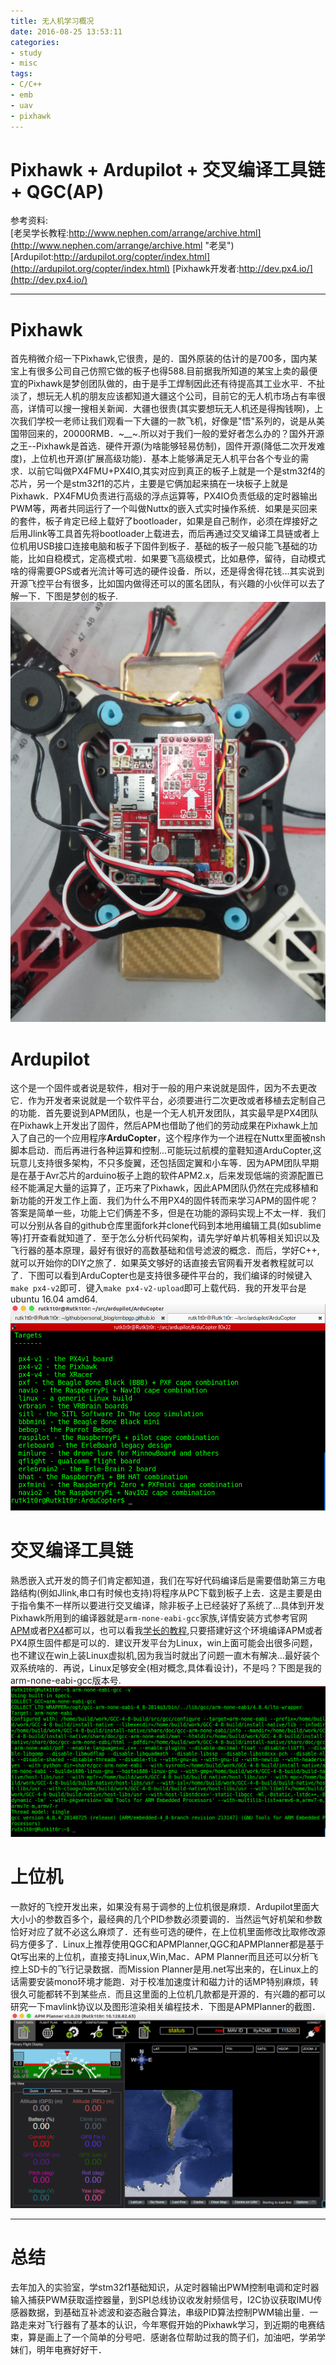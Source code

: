 ```yaml
---
title: 无人机学习概况
date: 2016-08-25 13:53:11
categories: 
- study
- misc
tags: 
- C/C++
- emb
- uav
- pixhawk
---
```


# Pixhawk + Ardupilot + 交叉编译工具链 + QGC(AP)

<!--more-->


参考资料:  
[老吴学长教程:http://www.nephen.com/arrange/archive.html](http://www.nephen.com/arrange/archive.html "老吴")
[Ardupilot:http://ardupilot.org/copter/index.html](http://ardupilot.org/copter/index.html)
[Pixhawk开发者:http://dev.px4.io/](http://dev.px4.io/)

---

# Pixhawk
首先稍微介绍一下Pixhawk,它很贵，是的．国外原装的估计的是700多，国内某宝上有很多公司自己仿照它做的板子也得588.目前据我所知道的某宝上卖的最便宜的Pixhawk是梦创团队做的，由于是手工焊制因此还有待提高其工业水平．不扯淡了，想玩无人机的朋友应该都知道大疆这个公司，目前它的无人机市场占有率很高，详情可以搜一搜相关新闻．大疆也很贵(其实要想玩无人机还是得掏钱啊)，上次我们学校一老师让我们观看一下大疆的一款飞机，好像是"悟"系列的，说是从美国带回来的，20000RMB．~__~.所以对于我们一般的爱好者怎么办的？国外开源之王--Pixhawk是首选．硬件开源(为啥能够轻易仿制)，固件开源(降低二次开发难度)，上位机也开源(扩展高级功能)．基本上能够满足无人机平台各个专业的需求．以前它叫做PX4FMU+PX4IO,其实对应到真正的板子上就是一个是stm32f4的芯片，另一个是stm32f1的芯片，主要是它俩加起来搞在一块板子上就是Pixhawk．PX4FMU负责进行高级的浮点运算等，PX4IO负责低级的定时器输出PWM等，两者共同运行了一个叫做Nuttx的嵌入式实时操作系统．如果是买回来的套件，板子肯定已经上载好了bootloader，如果是自己制作，必须在焊接好之后用Jlink等工具首先将bootloader上载进去，而后再通过交叉编译工具链或者上位机用USB接口连接电脑和板子下固件到板子．基础的板子一般只能飞基础的功能，比如自稳模式，定高模式啦．如果要飞高级模式，比如悬停，留待，自动模式啥的得需要GPS或者光流计等可选的硬件设备．所以，还是得舍得花钱...其实说到开源飞控平台有很多，比如国内做得还可以的匿名团队，有兴趣的小伙伴可以去了解一下．下图是梦创的板子.
![梦创的板子](/images/pixhawk.jpg)

# Ardupilot
这个是一个固件或者说是软件，相对于一般的用户来说就是固件，因为不去更改它．作为开发者来说就是一个软件平台，必须要进行二次更改或者移植去定制自己的功能．首先要说到APM团队，也是一个无人机开发团队，其实最早是PX4团队在Pixhawk上开发出了固件，然后APM也借助了他们的劳动成果在Pixhawk上加入了自己的一个应用程序**ArduCopter**，这个程序作为一个进程在Nuttx里面被nsh脚本启动．而后再进行各种运算和控制...可能玩过航模的童鞋知道ArduCopter,这玩意儿支持很多架构，不只多旋翼，还包括固定翼和小车等．因为APM团队早期是在基于Avr芯片的arduino板子上跑的软件APM2.x，后来发现低端的资源配置已经不能满足大量的运算了，正巧来了Pixhawk，因此APM团队仍然在完成移植和新功能的开发工作上面．我们为什么不用PX4的固件转而来学习APM的固件呢？答案是简单一些，功能上它们俩差不多，但是在功能的源码实现上不太一样．我们可以分别从各自的github仓库里面fork并clone代码到本地用编辑工具(如sublime等)打开查看就知道了．至于怎么分析代码架构，请先学好单片机等相关知识以及飞行器的基本原理，最好有很好的高数基础和信号滤波的概念．而后，学好C++,就可以开始你的DIY之旅了．如果英文够好的话直接去官网看开发者教程就可以了．下图可以看到ArduCopter也是支持很多硬件平台的，我们编译的时候键入`make px4-v2`即可．键入`make px4-v2-upload`即可上载代码．我的开发平台是ubuntu 16.04 amd64.
![targets](/images/targets.png)

# 交叉编译工具链
熟悉嵌入式开发的筒子们肯定都知道，我们在写好代码编译后是需要借助第三方电路结构(例如Jlink,串口有时候也支持)将程序从PC下载到板子上去．这是主要是由于指令集不一样所以要进行交叉编译，除非板子上已经装好了系统了...具体到开发Pixhawk所用到的编译器就是`arm-none-eabi-gcc`家族,详情安装方式参考官网[APM](http://ardupilot.org/dev/docs/building-px4-for-linux-with-make.html)或者[PX4](http://dev.px4.io/starting-installing-linux.html)都可以，也可以看我[学长的教程](http://www.nephen.com/2016/01/introduction-to-start-ArduPilot),只要搭建好这个环境编译APM或者PX4原生固件都是可以的．建议开发平台为Linux，win上面可能会出很多问题，也不建议在win上装Linux虚拟机,因为我当时就出了问题一直木有解决...最好装个双系统啥的．再说，Linux足够安全(相对概念,具体看设计)，不是吗？下图是我的arm-none-eabi-gcc版本号.
![arm-none-eabi-gcc](/images/arm-none-eabi-gcc.png)

# 上位机
一款好的飞控开发出来，如果没有易于调参的上位机很是麻烦．Ardupilot里面大大小小的参数百多个，最经典的几个PID参数必须要调的．当然运气好机架和参数恰好对应了就不必这么麻烦了．还有些可选的硬件，在上位机里面修改比取修改源码方便多了．Linux上推荐使用QGC和APMPlanner,QGC和APMPlanner都是基于Qt写出来的上位机，直接支持Linux,Win,Mac．APM Planner而且还可以分析飞控上SD卡的飞行记录数据．而Mission Planner是用.net写出来的，在Linux上的话需要安装mono环境才能跑．对于校准加速度计和磁力计的话MP特别麻烦，转很久可能都转不到某些点．而且这里面的上位机几款都是开源的．有兴趣的都可以研究一下mavlink协议以及图形渲染相关编程技术．下图是APMPlanner的截图．
![APMPlanner](/images/APMPlanner.png)

---

# 总结
去年加入的实验室，学stm32f1基础知识，从定时器输出PWM控制电调和定时器输入捕获PWM获取遥控器量，到SPI总线协议收发射频信号，I2C协议获取IMU传感器数据，到基础互补滤波和姿态融合算法，串级PID算法控制PWM输出量．一路走来对飞行器有了基本的认识，今年寒假开始的Pixhawk学习，到近期的电赛结束，算是画上了一个简单的分号吧．感谢各位帮助过我的筒子们，加油吧，学弟学妹们，明年电赛好好干．
